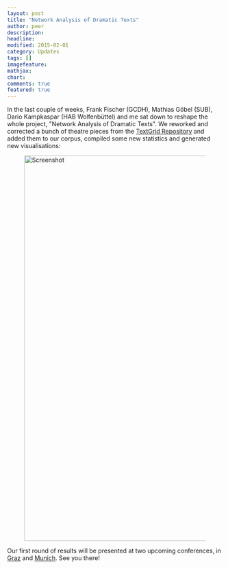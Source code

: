 ```yaml
---
layout: post
title: "Network Analysis of Dramatic Texts"
author: peer
description: 
headline: 
modified: 2015-02-01
category: Updates
tags: []
imagefeature: 
mathjax: 
chart: 
comments: true
featured: true
---
```

In the last couple of weeks, Frank Fischer (GCDH), Mathias Göbel (SUB), Dario Kampkaspar (HAB Wolfenbüttel) and me sat down to reshape the whole project, "Network Analysis of Dramatic Texts". We reworked and corrected a bunch of theatre pieces from the [TextGrid Repository](https://textgridrep.de/) and added them to our corpus, compiled some new statistics and generated new visualisations:

<figure>
  <img src="{{ site.url }}/images/netzwerkkarten_720.jpg" alt="Screenshot" style="width:56.25rem">
</figure>

Our first round of results will be presented at two upcoming conferences, in [Graz](/DHd-2015-Conference-in-Graz/) and [Munich](/Conference_in_Munich/). See you there!
